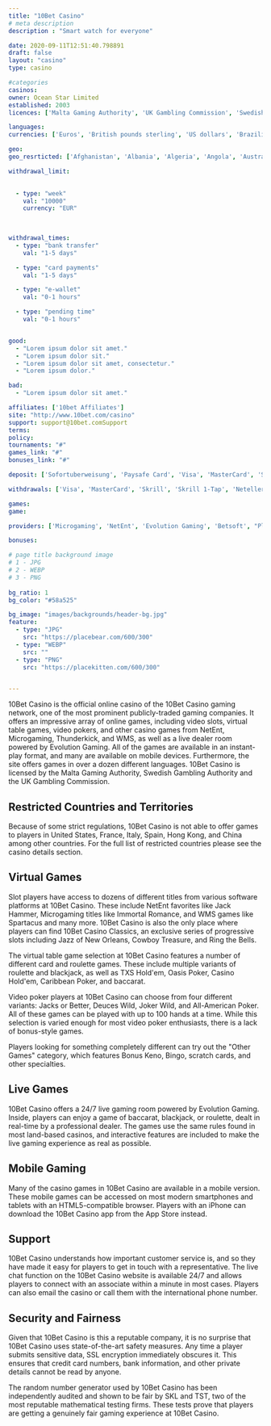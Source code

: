 ```yaml
---
title: "10Bet Casino"
# meta description
description : "Smart watch for everyone"

date: 2020-09-11T12:51:40.798891
draft: false
layout: "casino" 
type: casino

#categories
casinos: 
owner: Ocean Star Limited
established: 2003
licences: ['Malta Gaming Authority', 'UK Gambling Commission', 'Swedish Gambling Authority']

languages: 
currencies: ['Euros', 'British pounds sterling', 'US dollars', 'Brazilian reals', 'Canadian dollars', 'Malaysian ringgits', 'Norwegian kroner', 'Swedish kronor', 'Vietnamese dong']

geo: 
geo_resrticted: ['Afghanistan', 'Albania', 'Algeria', 'Angola', 'Australia', 'Australian Capital Territory', 'New South Wales', 'Northern Territory', 'Queensland', 'South Australia', 'Tasmania', 'Victoria', 'Western Australia', 'Austria', 'Azerbaijan', 'Bahamas', 'Bangladesh', 'Barbados', 'Belarus', 'Belgium', 'Botswana', 'Bulgaria', 'Cambodia', 'China', 'Colombia', 'Croatia', 'Cuba', 'Cyprus', 'Czech Republic', 'Denmark', 'Estonia', 'France', 'French Guiana', 'French Polynesia', 'French Southern Territories', 'French Southern and Antarctic Territories', 'Georgia', 'Germany', 'Baden-Württemberg', 'Bayern', 'Berlin', 'Brandenburg', 'Bremen', 'Hamburg', 'Hessen', 'Mecklenburg-Vorpommern', 'Niedersachsen', 'Nordrhein-Westfalen', 'Rheinland-Pfalz', 'Saarland', 'Sachsen', 'Sachsen-Anhalt', 'Schleswig-Holstein', 'Thüringen', 'Ghana', 'Greece', 'Greenland', 'Guyana', 'Hong Kong', 'Hungary', 'Iran', 'Iraq', 'Ireland', 'Israel', 'Italy', 'Jamaica', 'Japan', 'Kenya', 'Laos', 'Latvia', 'Lebanon', 'Libya', 'Lithuania', 'Macau', 'Mali', 'Mexico', 'Mongolia', 'Montenegro', 'Myanmar [Burma]', 'Netherlands', 'Netherlands Antilles', 'Nicaragua', 'Nigeria', 'North Korea', 'Pakistan', 'Panama', 'Papua New Guinea', 'Philippines', 'Poland', 'Portugal', 'Puerto Rico', 'Romania', 'Russia', 'Serbia', 'Singapore', 'Slovakia', 'Slovenia', 'Somalia', 'South Africa', 'South Sudan', 'Spain', 'Sudan', 'Switzerland', 'Syria', 'Taiwan', 'Turkey', 'Uganda', 'Ukraine', 'United States', 'Alabama', 'Alaska', 'American Samoa', 'Arizona', 'Arkansas', 'California', 'Colorado', 'Connecticut', 'Delaware', 'District of Columbia', 'Florida', 'Georgia(US)', 'Guam', 'Hawaii', 'Idaho', 'Illinois', 'Indiana', 'Iowa', 'Kansas', 'Kentucky', 'Louisiana', 'Maine', 'Maryland', 'Massachusetts', 'Michigan', 'Minnesota', 'Mississippi', 'Missouri', 'Montana', 'Nebraska', 'Nevada', 'New Hampshire', 'New Jersey', 'New Mexico', 'New York', 'North Carolina', 'North Dakota', 'Northern Mariana Islands', 'Ohio', 'Oklahoma', 'Oregon', 'Pennsylvania', 'Rhode Island', 'South Carolina', 'South Dakota', 'Tennessee', 'Texas', 'U.S. Virgin Islands', 'Utah', 'Vermont', 'Virginia', 'Washington', 'West Virginia', 'Wisconsin', 'Wyoming', 'Venezuela', 'Yemen', 'Zimbabwe']

withdrawal_limit:

  
  - type: "week"
    val: "10000"
    currency: "EUR"
  
  

withdrawal_times:
  - type: "bank transfer"
    val: "1-5 days"

  - type: "card payments"
    val: "1-5 days"

  - type: "e-wallet"
    val: "0-1 hours"

  - type: "pending time"
    val: "0-1 hours"


good:
  - "Lorem ipsum dolor sit amet."
  - "Lorem ipsum dolor sit."
  - "Lorem ipsum dolor sit amet, consectetur."
  - "Lorem ipsum dolor."

bad:
  - "Lorem ipsum dolor sit amet."

affiliates: ['10bet Affiliates']
site: "http://www.10bet.com/casino"
support: support@10bet.comSupport
terms:
policy:
tournaments: "#"
games_link: "#"
bonuses_link: "#"

deposit: ['Sofortuberweisung', 'Paysafe Card', 'Visa', 'MasterCard', 'Skrill 1-Tap', 'Skrill', 'Neteller', 'GiroPay', 'EcoPayz', 'Trustly', 'PayPal', 'Zimpler']

withdrawals: ['Visa', 'MasterCard', 'Skrill', 'Skrill 1-Tap', 'Neteller', 'Fast Bank Transfer', 'EcoPayz', 'Trustly', 'PayPal']

games: 
game:

providers: ['Microgaming', 'NetEnt', 'Evolution Gaming', 'Betsoft', "Play'n GO", 'iSoftBet', 'Pragmatic Play', '2 By 2 Gaming', 'Just For The Win', 'Quickspin', 'Rabcat', 'NextGen Gaming', 'Sigma Games', 'Skillzzgaming', 'Big Time Gaming', 'Genesis Gaming', 'Ainsworth Gaming Technology', 'Blueprint Gaming', 'Fantasma Games', 'Merkur Gaming', 'Old Skool Studios', 'Playson']

bonuses:

# page title background image 
# 1 - JPG
# 2 - WEBP
# 3 - PNG
 
bg_ratio: 1 
bg_color: "#58a525" 

bg_image: "images/backgrounds/header-bg.jpg"
feature:
  - type: "JPG"
    src: "https://placebear.com/600/300"   
  - type: "WEBP"
    src: ""
  - type: "PNG"
    src: "https://placekitten.com/600/300"   


---
```


10Bet Casino is the official online casino of the 10Bet Casino gaming network, one of the most prominent publicly-traded gaming companies. It offers an impressive array of online games, including video slots, virtual table games, video pokers, and other casino games from NetEnt, Microgaming, Thunderkick, and WMS, as well as a live dealer room powered by Evolution Gaming. All of the games are available in an instant-play format, and many are available on mobile devices. Furthermore, the site offers games in over a dozen different languages. 10Bet Casino is licensed by the Malta Gaming Authority, Swedish Gambling Authority and the UK Gambling Commission.

## Restricted Countries and Territories
Because of some strict regulations, 10Bet Casino is not able to offer games to players in United States, France, Italy, Spain, Hong Kong, and China among other countries. For the full list of restricted countries please see the casino details section.

## Virtual Games
Slot players have access to dozens of different titles from various software platforms at 10Bet Casino. These include NetEnt favorites like Jack Hammer, Microgaming titles like Immortal Romance, and WMS games like Spartacus and many more. 10Bet Casino is also the only place where players can find 10Bet Casino Classics, an exclusive series of progressive slots including Jazz of New Orleans, Cowboy Treasure, and Ring the Bells.

The virtual table game selection at 10Bet Casino features a number of different card and roulette games. These include multiple variants of roulette and blackjack, as well as TXS Hold'em, Oasis Poker, Casino Hold'em, Caribbean Poker, and baccarat.

Video poker players at 10Bet Casino can choose from four different variants: Jacks or Better, Deuces Wild, Joker Wild, and All-American Poker. All of these games can be played with up to 100 hands at a time. While this selection is varied enough for most video poker enthusiasts, there is a lack of bonus-style games.

Players looking for something completely different can try out the "Other Games" category, which features Bonus Keno, Bingo, scratch cards, and other specialties.

## Live Games
10Bet Casino offers a 24/7 live gaming room powered by Evolution Gaming. Inside, players can enjoy a game of baccarat, blackjack, or roulette, dealt in real-time by a professional dealer. The games use the same rules found in most land-based casinos, and interactive features are included to make the live gaming experience as real as possible.

## Mobile Gaming
Many of the casino games in 10Bet Casino are available in a mobile version. These mobile games can be accessed on most modern smartphones and tablets with an HTML5-compatible browser. Players with an iPhone can download the 10Bet Casino app from the App Store instead.

## Support
10Bet Casino understands how important customer service is, and so they have made it easy for players to get in touch with a representative. The live chat function on the 10Bet Casino website is available 24/7 and allows players to connect with an associate within a minute in most cases. Players can also email the casino or call them with the international phone number.

## Security and Fairness
Given that 10Bet Casino is this a reputable company, it is no surprise that 10Bet Casino uses state-of-the-art safety measures. Any time a player submits sensitive data, SSL encryption immediately obscures it. This ensures that credit card numbers, bank information, and other private details cannot be read by anyone.

The random number generator used by 10Bet Casino has been independently audited and shown to be fair by SKL and TST, two of the most reputable mathematical testing firms. These tests prove that players are getting a genuinely fair gaming experience at 10Bet Casino.